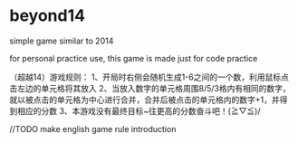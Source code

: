 # beyond14

simple game similar to 2014

for personal practice use, this game is made just for code practice

（超越14）游戏规则：
	1、开局时右侧会随机生成1-6之间的一个数，利用鼠标点击左边的单元格将其放入
	2、当放入数字的单元格周围8/5/3格内有相同的数字，就以被点击的单元格为中心进行合并，合并后被点击的单元格内的数字+1，并得到相应的分数
	3、本游戏没有最终目标~往更高的分数奋斗吧！\(≧▽≦)/

//TODO
	make english game rule introduction
